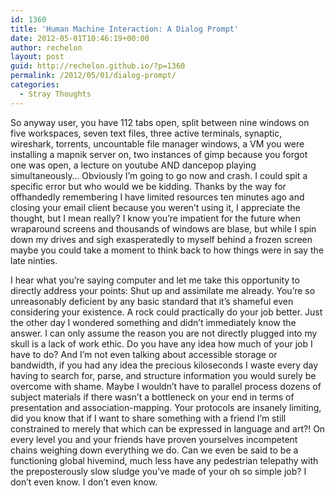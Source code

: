 ```yaml
---
id: 1360
title: 'Human Machine Interaction: A Dialog Prompt'
date: 2012-05-01T10:46:19+00:00
author: rechelon
layout: post
guid: http://rechelon.github.io/?p=1360
permalink: /2012/05/01/dialog-prompt/
categories:
  - Stray Thoughts
---
```

So anyway user, you have 112 tabs open, split between nine windows on five workspaces, seven text files, three active terminals, synaptic, wireshark, torrents, uncountable file manager windows, a VM you were installing a mapnik server on, two instances of gimp because you forgot one was open, a lecture on youtube AND dancepop playing simultaneously&#8230; Obviously I&#8217;m going to go now and crash. I could spit a specific error but who would we be kidding. Thanks by the way for offhandedly remembering I have limited resources ten minutes ago and closing your email client because you weren&#8217;t using it, I appreciate the thought, but I mean really? I know you&#8217;re impatient for the future when wraparound screens and thousands of windows are blase, but while I spin down my drives and sigh exasperatedly to myself behind a frozen screen maybe you could take a moment to think back to how things were in say the late ninties.

I hear what you&#8217;re saying computer and let me take this opportunity to directly address your points: Shut up and assimilate me already. You&#8217;re so unreasonably deficient by any basic standard that it&#8217;s shameful even considering your existence. A rock could practically do your job better. Just the other day I wondered something and didn&#8217;t immediately know the answer. I can only assume the reason you are not directly plugged into my skull is a lack of work ethic. Do you have any idea how much of your job I have to do? And I&#8217;m not even talking about accessible storage or bandwidth, if you had any idea the precious kiloseconds I waste every day having to search for, parse, and structure information you would surely be overcome with shame. Maybe I wouldn&#8217;t have to parallel process dozens of subject materials if there wasn&#8217;t a bottleneck on your end in terms of presentation and association-mapping. Your protocols are insanely limiting, did you know that if I want to share something with a friend I&#8217;m still constrained to merely that which can be expressed in language and art?! On every level you and your friends have proven yourselves incompetent chains weighing down everything we do. Can we even be said to be a functioning global hivemind, much less have any pedestrian telepathy with the preposterously slow sludge you&#8217;ve made of your oh so simple job? I don&#8217;t even know. I don&#8217;t even know.